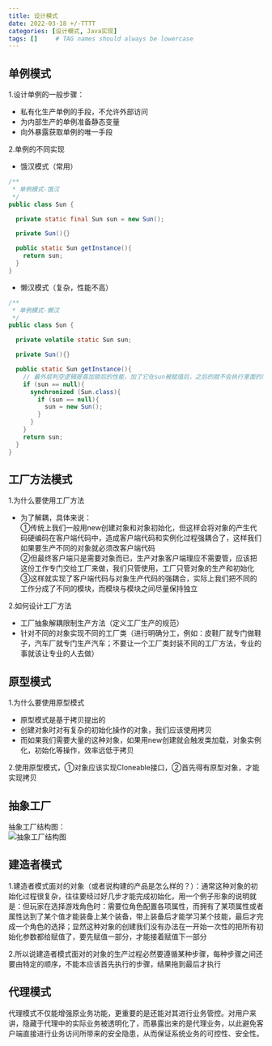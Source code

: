 ```yaml
---
title: 设计模式
date: 2022-03-18 +/-TTTT
categories: [设计模式, Java实现]
tags: []     # TAG names should always be lowercase
---
```


## 单例模式
1.设计单例的一般步骤：

- 私有化生产单例的手段，不允许外部访问
- 为内部生产的单例准备静态变量
- 向外暴露获取单例的唯一手段

2.单例的不同实现

- 饿汉模式（常用）

```java
/**
 * 单例模式-饿汉
 */
public class Sun {

  private static final Sun sun = new Sun();

  private Sun(){}

  public static Sun getInstance(){
    return sun;
  }
}
```

- 懒汉模式（复杂，性能不高）

```java
/**
 * 单例模式-懒汉
 */
public class Sun {

  private volatile static Sun sun;

  private Sun(){}

  public static Sun getInstance(){
    // 最外层判空逻辑提高加锁后的性能，加了它在sun被赋值后，之后的就不会执行里面的同步加锁操作，也就不会排队了
    if (sun == null){
      synchronized (Sun.class){
        if (sun == null){
          sun = new Sun();
        }
      }
    }
    return sun;
  }
}
```
## 工厂方法模式
1.为什么要使用工厂方法

- 为了解耦，具体来说：<br>
①传统上我们一般用new创建对象和对象初始化，但这样会将对象的产生代码硬编码在客户端代码中，造成客户端代码和实例化过程强耦合了，这样我们如果要生产不同的对象就必须改客户端代码<br>
②但最终客户端只是需要对象而已，生产对象客户端理应不需要管，应该把这份工作专门交给工厂来做，我们只管使用，工厂只管对象的生产和初始化<br>
③这样就实现了客户端代码与对象生产代码的强耦合，实际上我们把不同的工作分成了不同的模块，而模块与模块之间尽量保持独立<br>

2.如何设计工厂方法

- 工厂抽象解耦限制生产方法（定义工厂生产的规范）
- 针对不同的对象实现不同的工厂类（进行明确分工，例如：皮鞋厂就专门做鞋子，汽车厂就专门生产汽车；不要让一个工厂类封装不同的工厂方法，专业的事就该让专业的人去做）

## 原型模式
1.为什么要使用原型模式

- 原型模式是基于拷贝提出的
- 创建对象时对有复杂的初始化操作的对象，我们应该使用拷贝
- 而如果我们需要大量的这种对象，如果用new创建就会触发类加载，对象实例化，初始化等操作，效率远低于拷贝

2.使用原型模式，①对象应该实现Cloneable接口，②首先得有原型对象，才能实现拷贝

## 抽象工厂
抽象工厂结构图：<br>
![抽象工厂结构图](/blog/202203231916787.png "抽象工厂结构图")

## 建造者模式
1.建造者模式面对的对象（或者说构建的产品是怎么样的？）：通常这种对象的初始化过程很复杂，往往要经过好几步才能完成初始化，用一个例子形象的说明就是：但玩家在选择游戏角色时：需要位角色配置各项属性，而拥有了某项属性或者属性达到了某个值才能装备上某个装备，带上装备后才能学习某个技能，最后才完成一个角色的选择；显然这种对象的创建我们没有办法在一开始一次性的把所有初始化参数都给赋值了，要先赋值一部分，才能接着赋值下一部分

2.所以说建造者模式面对的对象的生产过程必然要遵循某种步骤，每种步骤之间还要由特定的顺序，不能本应该首先执行的步骤，结果拖到最后才执行

## 代理模式
代理模式不仅能增强原业务功能，更重要的是还能对其进行业务管控。对用户来讲，隐藏于代理中的实际业务被透明化了，而暴露出来的是代理业务，以此避免客户端直接进行业务访问所带来的安全隐患，从而保证系统业务的可控性、安全性。